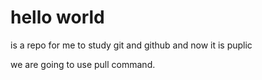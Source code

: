 # hello world

is a repo for me to study git and github and now it is puplic

we are going to use pull command.
